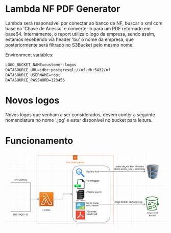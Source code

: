 # Lambda NF PDF Generator #
Lambda será responsável por conectar ao banco de NF, buscar o xml com base na 'Chave de Acesso' e converte-lo para um PDF retornado em base64.
Internamente, o report utiliza o logo da empresa, sendo assim, estamos recebendo via header 'bu' o nome da empresa, que posteriormente será filtrado no S3Bucket pelo mesmo nome.


Environment variables:
```
LOGO_BUCKET_NAME=customer-logos
DATASOURCE_URL=jdbc:postgresql://nf-db:5432/nf
DATASOURCE_USERNAME=root
DATASOURCE_PASSWORD=123456
```
# Novos logos #
Novos logos que venham a ser considerados, devem conter a seguinte nomenclatura no nome '<bu>.jpg' e estar disponível no bucket para leitura.

# Funcionamento #
![](./src/main/resources/docs/lambda-nf-pdf-generator.png)
